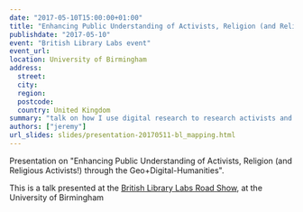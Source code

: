 ```yaml
---
date: "2017-05-10T15:00:00+01:00"
title: "Enhancing Public Understanding of Activists, Religion (and Religious Activists!) through the Geo+Digital-Humanities"
publishdate: "2017-05-10"
event: "British Library Labs event"
event_url:
location: University of Birmingham
address:
  street:
  city:
  region:
  postcode:
  country: United Kingdom
summary: "talk on how I use digital research to research activists and religion"
authors: ["jeremy"]
url_slides: slides/presentation-20170511-bl_mapping.html
---
```



Presentation on "Enhancing Public Understanding of Activists, Religion (and Religious Activists!) through the Geo+Digital-Humanities".

This is a talk presented at the [British Library Labs Road Show](https://www.eventbrite.co.uk/e/learning-the-lessons-of-working-with-the-british-librarys-digital-content-and-data-for-your-tickets-32351805120), at the University of Birmingham